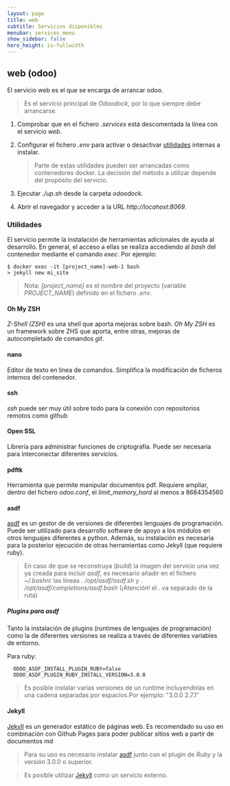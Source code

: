 ```yaml
---
layout: page
title: web
subtitle: Servicios disponibles
menubar: services_menu
show_sidebar: false
hero_height: is-fullwidth
---
```


## web (odoo)

El servicio web es el que se encarga de arrancar odoo. 

> Es el servicio principal de _Odoodock_, por lo que siempre debe arrancarse.

1. Comprobar que en el fichero _.services_ está descomentada la línea con el servicio _web_.

2. Configurar el fichero _.env_ para activar o desactivar [utilidades](#utilidades) internas a instalar.

   > Parte de estas utilidades pueden ser arrancadas como contenedores docker. La decisión del método a utilizar depende del propósito del servicio.

3. Ejecutar _./up.sh_ desde la carpeta _odoodock_.

4. Abrir el navegador y acceder a la URL _http://locahost:8069_.

### Utilidades

El servicio permite la instalación de herramientas adicionales de ayuda al desarrollo. En general, el acceso a ellas se realiza accediendo al _bash_ del contenedor mediante el comando _exec_. Por ejemplo:

   ```
   $ docker exec -it [project_name]-web-1 bash
   > jekyll new mi_site
   ```

> Nota: _[project_name]_ es el nombre del proyecto (variable _PROJECT_NAME_) definido en el fichero _.env_.


#### Oh My ZSH

_Z-Shell (ZSH)_ es una shell que aporta mejoras sobre bash. _Oh My ZSH_ es un framework sobre ZHS que aporta, entre otras, mejoras de autocompletado de comandos _git_.

#### nano

Editor de texto en línea de comandos. Simplifica la modificación de ficheros internos del contenedor.

#### ssh

_ssh_ puede ser muy útil sobre todo para la conexión con repositorios remotos como github

#### Open SSL

Librería para administrar funciones de criptografía. Puede ser necesaria para interconectar diferentes servicios.

#### pdftk

Herramienta que permite manipular documentos pdf. Requiere ampliar, dentro del fichero _odoo.conf_, el _limit_memory_hard_ al menos a 8684354560

#### asdf

[asdf](https://asdf-vm.com/) es un gestor de de versiones de diferentes lenguajes de programación. Puede ser utilizado para desarrollo software de apoyo a los módulos en otros lenguajes diferentes a python. Además, su instalación es necesaria para la posterior ejecución de otras herramientas como Jekyll (que requiere ruby).

> En caso de que se reconstruya (_build_) la imagen del servicio una vez ya creada para incluir _asdf_, es necesario añadir en el fichero _~/.bashrc_ las líneas  _. /opt/asdf/asdf.sh_ y _. /opt/asdf/completions/asdf.bash_ (¡Atención! el . va separado de la ruta)

##### Plugins para asdf

Tanto la instalación de plugins (runtimes de lenguajes de programación) como la de diferentes versiones se realiza a través de diferentes variables de entorno.

Para ruby: 
```
  ODOO_ASDF_INSTALL_PLUGIN_RUBY=false
  ODOO_ASDF_PLUGIN_RUBY_INSTALL_VERSION=3.0.0
```

> Es posible instalar varias versiones de un runtime incluyendolas en una cadena separadas por espacios.Por ejemplo: "3.0.0 2.7.1"

#### Jekyll

[Jekyll](https://jekyllrb.com/) es un generador estático de páginas web. Es recomendado su uso en combinación con Github Pages para poder publicar sitios web a partir de documentos md

> Para su uso es necesario instalar [asdf](#asdf) junto con el plugin de _Ruby_ y la versión 3.0.0 o superior.

> Es posible utilizar [Jekyll](/odoodock/services/jekyll) como un servicio externo.
